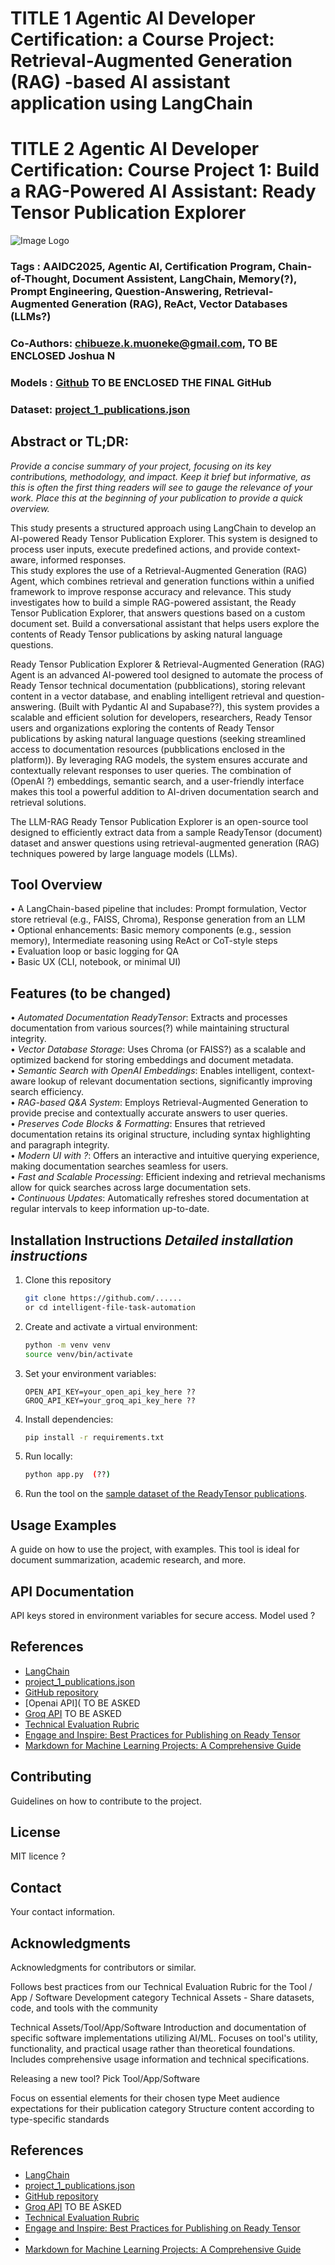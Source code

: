 # TITLE 1 Agentic AI Developer Certification: a Course Project: Retrieval-Augmented Generation (RAG) -based AI assistant application using LangChain
# TITLE 2 Agentic AI Developer Certification: Course Project 1: Build a RAG-Powered AI Assistant: Ready Tensor Publication Explorer  

![Image Logo](enclose_image.jpg)

### Tags : AAIDC2025, Agentic AI, Certification Program, Chain-of-Thought, Document Assistent, LangChain, Memory(?), Prompt Engineering, Question-Answering, Retrieval-Augmented Generation (RAG), ReAct, Vector Databases (LLMs?)
### Co-Authors: chibueze.k.muoneke@gmail.com, TO BE ENCLOSED Joshua N
### Models : [Github](https://githup_project)  TO BE ENCLOSED THE FINAL GitHub
### Dataset: [project_1_publications.json](https://drive.google.com/drive/folders/1HAqLXL2W-sh8hqoBb1iSauJ_0wZVRxB9)


## Abstract or TL;DR:
_Provide a concise summary of your project, focusing on its key contributions, methodology, and impact. Keep it brief but informative, as this is often the first thing readers will see to gauge the relevance of your work. Place this at the beginning of your publication to provide a quick overview._

This study presents a structured approach using LangChain to develop an AI-powered Ready Tensor Publication Explorer. This system is designed to process user inputs, execute predefined actions, and provide context-aware, informed responses.  
This study explores the use of a Retrieval-Augmented Generation (RAG) Agent, which combines retrieval and generation functions within a unified framework to improve response accuracy and relevance.  This study investigates how to build a simple RAG-powered assistant, the Ready Tensor Publication Explorer, that answers questions based on a custom document set. Build a conversational assistant that helps users explore the contents of Ready Tensor publications by asking natural language questions.

Ready Tensor Publication Explorer & Retrieval-Augmented Generation (RAG) Agent is an advanced AI-powered tool designed to automate the process of Ready Tensor technical documentation (pubblications), storing relevant content in a vector database, and enabling intelligent retrieval and question-answering. (Built with Pydantic AI and Supabase??), this system provides a scalable and efficient solution for developers, researchers, Ready Tensor users and organizations exploring the contents of Ready Tensor publications by asking natural language questions (seeking streamlined access to documentation resources (pubblications enclosed in the platform)).
By leveraging RAG models, the system ensures accurate and contextually relevant responses to user queries. The combination of (OpenAI ?) embeddings, semantic search, and a user-friendly interface makes this tool a powerful addition to AI-driven documentation search and retrieval solutions.

The LLM-RAG Ready Tensor Publication Explorer is an open-source tool designed to efficiently extract data from a sample ReadyTensor (document) dataset and answer questions using retrieval-augmented generation (RAG) techniques powered by large language models (LLMs).


## Tool Overview 
• A LangChain-based pipeline that includes: Prompt formulation, Vector store retrieval (e.g., 
FAISS, Chroma), Response generation from an LLM   
• Optional enhancements: Basic memory components (e.g., session memory), Intermediate 
reasoning using ReAct or CoT-style steps   
• Evaluation loop or basic logging for QA   
• Basic UX (CLI, notebook, or minimal UI)   


## Features (to be changed)
• _Automated Documentation ReadyTensor_: Extracts and processes documentation from various sources(?) while maintaining structural integrity.  
• _Vector Database Storage_: Uses Chroma (or FAISS?) as a scalable and optimized backend for storing embeddings and document metadata.  
• _Semantic Search with OpenAI Embeddings_: Enables intelligent, context-aware lookup of relevant documentation sections, significantly improving search efficiency.  
• _RAG-based Q&A System_: Employs Retrieval-Augmented Generation to provide precise and contextually accurate answers to user queries.  
• _Preserves Code Blocks & Formatting_: Ensures that retrieved documentation retains its original structure, including syntax highlighting and paragraph integrity.  
• _Modern UI with ?_: Offers an interactive and intuitive querying experience, making documentation searches seamless for users.  
• _Fast and Scalable Processing_: Efficient indexing and retrieval mechanisms allow for quick searches across large documentation sets.  
• _Continuous Updates_: Automatically refreshes stored documentation at regular intervals to keep information up-to-date.  


## Installation Instructions _Detailed installation instructions_
1. Clone this repository
   ```bash
   git clone https://github.com/......
   or cd intelligent-file-task-automation
   ```
2. Create and activate a virtual environment:
   ```bash
   python -m venv venv
   source venv/bin/activate
   ```
3. Set your environment variables:
   ```
   OPEN_API_KEY=your_open_api_key_here ??
   GROQ_API_KEY=your_groq_api_key_here ??
   ```
8. Install dependencies:
   ```bash
   pip install -r requirements.txt
   ```
9. Run locally:
   ```bash
   python app.py  (??)
   ```
10. Run the tool on the [sample dataset of the ReadyTensor publications](https://drive.google.com/drive/folders/1HAqLXL2W-sh8hqoBb1iSauJ_0wZVRxB9).


## Usage Examples 
A guide on how to use the project, with examples.
This tool is ideal for document summarization, academic research, and more.


## API Documentation
API keys stored in environment variables for secure access.
Model used ? 

## References
- [LangChain](https://www.langchain.com/langchain)    
- [project_1_publications.json](https://drive.google.com/drive/folders/1HAqLXL2W-sh8hqoBb1iSauJ_0wZVRxB9)    
- [GitHub repository](https://github.com/project)
- [Openai API](                          TO BE ASKED
- [Groq API](https://console.groq.com/) TO BE ASKED
- [Technical Evaluation Rubric](https://app.readytensor.ai/publications/WsaE5uxLBqnH)
- [Engage and Inspire: Best Practices for Publishing on Ready Tensor](https://app.readytensor.ai/publications/engage_and_inspire_best_practices_for_publishing_on_ready_tensor_SBgkOyUsP8qQ)
- [Markdown for Machine Learning Projects: A Comprehensive Guide](https://app.readytensor.ai/publications/markdown_for_machine_learning_projects_a_comprehensive_guide_LX9cbIx7mQs9)  

## Contributing

Guidelines on how to contribute to the project.

## License

MIT licence ?  

## Contact

Your contact information.

## Acknowledgments

Acknowledgments for contributors or similar.









Follows best practices from our Technical Evaluation Rubric for the Tool / App / Software Development category
Technical Assets - Share datasets, code, and tools with the community

Technical Assets/Tool/App/Software
Introduction and documentation of specific software implementations utilizing AI/ML. Focuses on tool's utility, functionality, and practical usage rather than theoretical foundations. Includes comprehensive usage information and technical specifications.

Releasing a new tool? Pick Tool/App/Software

Focus on essential elements for their chosen type
Meet audience expectations for their publication category
Structure content according to type-specific standards




## References
- [LangChain](https://www.langchain.com/langchain)    
- [project_1_publications.json](https://drive.google.com/drive/folders/1HAqLXL2W-sh8hqoBb1iSauJ_0wZVRxB9)    
- [GitHub repository](https://github.com/project)  
- [Groq API](https://console.groq.com/) TO BE ASKED
- [Technical Evaluation Rubric](https://app.readytensor.ai/publications/WsaE5uxLBqnH)
- [Engage and Inspire: Best Practices for Publishing on Ready Tensor](https://app.readytensor.ai/publications/engage_and_inspire_best_practices_for_publishing_on_ready_tensor_SBgkOyUsP8qQ)
- 
- [Markdown for Machine Learning Projects: A Comprehensive Guide](https://app.readytensor.ai/publications/markdown_for_machine_learning_projects_a_comprehensive_guide_LX9cbIx7mQs9)  

